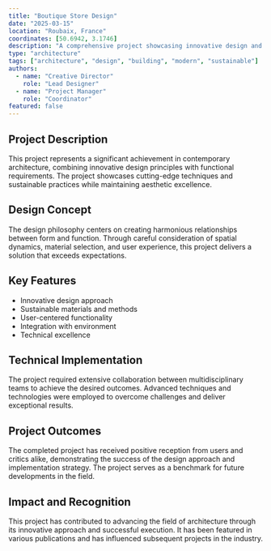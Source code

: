 ```yaml
---
title: "Boutique Store Design"
date: "2025-03-15"
location: "Roubaix, France"
coordinates: [50.6942, 3.1746]
description: "A comprehensive project showcasing innovative design and creative solutions"
type: "architecture"
tags: ["architecture", "design", "building", "modern", "sustainable"]
authors:
  - name: "Creative Director"
    role: "Lead Designer"
  - name: "Project Manager"
    role: "Coordinator"
featured: false
---
```


## Project Description

This project represents a significant achievement in contemporary architecture, combining innovative design principles with functional requirements. The project showcases cutting-edge techniques and sustainable practices while maintaining aesthetic excellence.

## Design Concept

The design philosophy centers on creating harmonious relationships between form and function. Through careful consideration of spatial dynamics, material selection, and user experience, this project delivers a solution that exceeds expectations.

## Key Features

- Innovative design approach
- Sustainable materials and methods
- User-centered functionality
- Integration with environment
- Technical excellence

## Technical Implementation

The project required extensive collaboration between multidisciplinary teams to achieve the desired outcomes. Advanced techniques and technologies were employed to overcome challenges and deliver exceptional results.

## Project Outcomes

The completed project has received positive reception from users and critics alike, demonstrating the success of the design approach and implementation strategy. The project serves as a benchmark for future developments in the field.

## Impact and Recognition

This project has contributed to advancing the field of architecture through its innovative approach and successful execution. It has been featured in various publications and has influenced subsequent projects in the industry.
